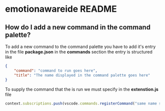 # emotionawareide README

## How do I add a new command in the command palette?
To add a new command to the command palette you have to add it's entry in the file **package.json** in the **commands** section the entry is structured like
```json
{
    "command": "command to run goes here",
    "title": "The name displayed in the command palette goes here"
}
```

To supply the command that the is run we must specify in the **extenstion.js** file
```js
context.subscriptions.push(vscode.commands.registerCommand("same name supplied as the command in the json file goes here", "The function to goes here"));
```